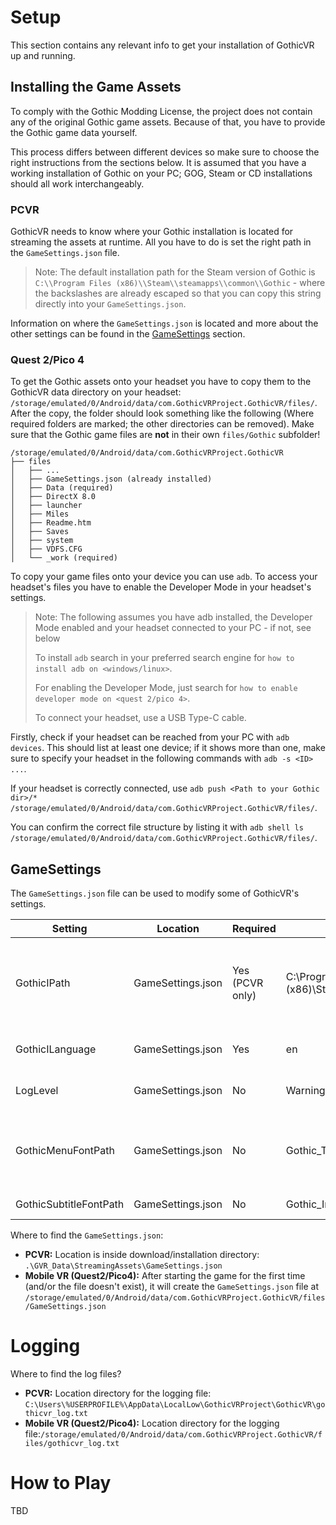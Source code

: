 # Setup

This section contains any relevant info to get your installation of GothicVR up and running.

## Installing the Game Assets

To comply with the Gothic Modding License, the project does not contain any of the original Gothic game assets. Because of that, you have to provide the Gothic game data yourself.

This process differs between different devices so make sure to choose the right instructions from the sections below.
It is assumed that you have a working installation of Gothic on your PC; GOG, Steam or CD installations should all work interchangeably.

### PCVR

GothicVR needs to know where your Gothic installation is located for streaming the assets at runtime. All you have to do is set the right path in the `GameSettings.json` file.

> Note: The default installation path for the Steam version of Gothic is `C:\\Program Files (x86)\\Steam\\steamapps\\common\\Gothic` - where the backslashes are already escaped so that you can copy this string directly into your `GameSettings.json`.

Information on where the `GameSettings.json` is located and more about the other settings can be found in the [GameSettings](#GameSettings) section.

### Quest 2/Pico 4

To get the Gothic assets onto your headset you have to copy them to the GothicVR data directory on your headset: `/storage/emulated/0/Android/data/com.GothicVRProject.GothicVR/files/`. After the copy, the folder should look something like the following (Where required folders are marked; the other directories can be removed). Make sure that the Gothic game files are **not** in their own `files/Gothic` subfolder!

```
/storage/emulated/0/Android/data/com.GothicVRProject.GothicVR
├── files
│   ├── ...
│   ├── GameSettings.json (already installed)
│   ├── Data (required)
│   ├── DirectX 8.0
│   ├── launcher
│   ├── Miles
│   ├── Readme.htm
│   ├── Saves
│   ├── system
│   ├── VDFS.CFG
│   └── _work (required)
```

To copy your game files onto your device you can use `adb`. To access your headset's files you have to enable the Developer Mode in your headset's settings.

> Note: The following assumes you have adb installed, the Developer Mode enabled and your headset connected to your PC - if not, see below
> 
> To install `adb` search in your preferred search engine for `how to install adb on <windows/linux>`.
> 
> For enabling the Developer Mode, just search for `how to enable developer mode on <quest 2/pico 4>`.
>
> To connect your headset, use a USB Type-C cable.

Firstly, check if your headset can be reached from your PC with `adb devices`. This should list at least one device; if it shows more than one, make sure to specify your headset in the following commands with `adb -s <ID> ...`.

If your headset is correctly connected, use `adb push <Path to your Gothic dir>/* /storage/emulated/0/Android/data/com.GothicVRProject.GothicVR/files/`.

You can confirm the correct file structure by listing it with `adb shell ls /storage/emulated/0/Android/data/com.GothicVRProject.GothicVR/files/`.

## GameSettings

The `GameSettings.json` file can be used to modify some of GothicVR's settings.

| Setting                | Location          | Required        | Example                                                   | Description                                                                                                                                                                                                 |
|------------------------|-------------------|-----------------|-----------------------------------------------------------|-------------------------------------------------------------------------------------------------------------------------------------------------------------------------------------------------------------|
| GothicIPath            | GameSettings.json | Yes (PCVR only) | C:\\Program Files (x86)\\Steam\\steamapps\\common\\Gothic | GothicVR requires a full Gothic1 installation/file-dump at runtime. Name its location here (Windows users: Escape the backslash with `\\`). <br>This setting gets ignored on Android (e.g. Pico 4/Quest 2). |
| GothicILanguage        | GameSettings.json | Yes             | en                                                        | Name of the language, Gothic is installed with: cs/en/de/fr/it/pl/es/ru                                                                                                                                     |
| LogLevel               | GameSettings.json | No              | Warning                                                   | Defines the level of logging that will be saved. Values are: Debug/Warning/Error/Exception.                                                                                                                 |
| GothicMenuFontPath     | GameSettings.json | No              | Gothic_Titel_Offiziell.ttf                                | Font which is used within Gothic Menu. .ttf/.otf supported. Feel free to check (e.g.) on worldofgothic for some cool fonts. If not defined, the game will fallback to a default font.                       |
| GothicSubtitleFontPath | GameSettings.json | No              | Gothic_Ingame_Offiziell.ttf                               | Same like font setting above but for subtitles in game.                                                                                                                                                     |

Where to find the `GameSettings.json`:
* **PCVR:** Location is inside download/installation directory: `.\GVR_Data\StreamingAssets\GameSettings.json`
* **Mobile VR (Quest2/Pico4):** After starting the game for the first time (and/or the file doesn't exist), it will create the `GameSettings.json` file at `/storage/emulated/0/Android/data/com.GothicVRProject.GothicVR/files/GameSettings.json`

# Logging

Where to find the log files?
* **PCVR:** Location directory for the logging file: `C:\Users\%USERPROFILE%\AppData\LocalLow\GothicVRProject\GothicVR\gothicvr_log.txt`
* **Mobile VR (Quest2/Pico4):** Location directory for the logging file:`/storage/emulated/0/Android/data/com.GothicVRProject.GothicVR/files/gothicvr_log.txt`

# How to Play
TBD
